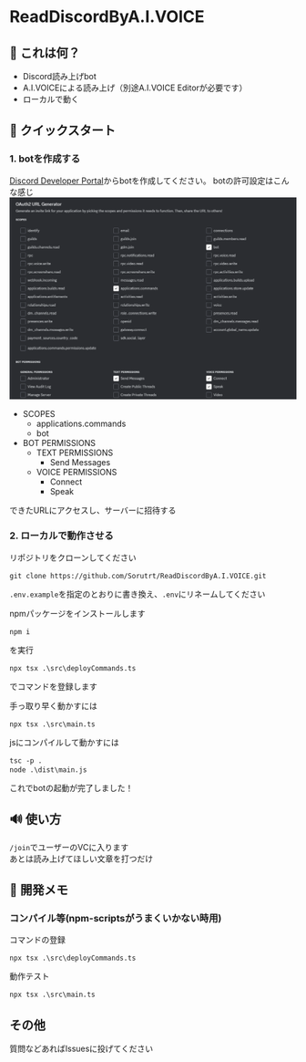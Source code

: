 # ReadDiscordByA.I.VOICE
## 🎤 これは何？
- Discord読み上げbot
- A.I.VOICEによる読み上げ（別途A.I.VOICE Editorが必要です）
- ローカルで動く

## 🔌 クイックスタート
### 1. botを作成する
[Discord Developer Portal](https://discord.com/developers/applications)からbotを作成してください。
botの許可設定はこんな感じ
![許可設定画像](./img/readme/botperm.png)
- SCOPES
  - applications.commands
  - bot  
- BOT PERMISSIONS
  - TEXT PERMISSIONS
    - Send Messages
  - VOICE PERMISSIONS
    - Connect
    - Speak

できたURLにアクセスし、サーバーに招待する

### 2. ローカルで動作させる
リポジトリをクローンしてください
```
git clone https://github.com/Sorutrt/ReadDiscordByA.I.VOICE.git
```
`.env.example`を指定のとおりに書き換え、`.env`にリネームしてください  

npmパッケージをインストールします
```
npm i
```
を実行

```
npx tsx .\src\deployCommands.ts
```
でコマンドを登録します

手っ取り早く動かすには
```
npx tsx .\src\main.ts
```
jsにコンパイルして動かすには
```
tsc -p .
node .\dist\main.js
```

これでbotの起動が完了しました！

## 🔊 使い方
`/join`でユーザーのVCに入ります  
あとは読み上げてほしい文章を打つだけ

## 🧱 開発メモ 
### コンパイル等(npm-scriptsがうまくいかない時用)
コマンドの登録
```
npx tsx .\src\deployCommands.ts
```

動作テスト
```
npx tsx .\src\main.ts
```

## その他 
質問などあればIssuesに投げてください